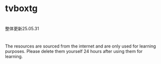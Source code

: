 # tvboxtg
#
整体更新25.05.31
# 
The resources are sourced from the internet and are only used for learning purposes. Please delete them yourself 24 hours after using them for learning.